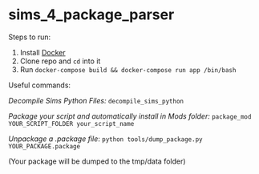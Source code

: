 # sims_4_package_parser

Steps to run:
1. Install [Docker](https://docs.docker.com/v17.09/engine/installation/#desktop)
2. Clone repo and `cd` into it
3. Run `docker-compose build && docker-compose run app /bin/bash`


Useful commands:

*Decompile Sims Python Files:*
`decompile_sims_python`

*Package your script and automatically install in Mods folder:*
`package_mod YOUR_SCRIPT_FOLDER your_script_name`

*Unpackage a .package file*:
`python tools/dump_package.py YOUR_PACKAGE.package`

(Your package will be dumped to the tmp/data folder)
